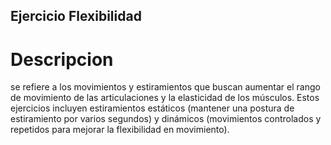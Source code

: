 ## Ejercicio Flexibilidad

# Descripcion
se refiere a los movimientos y estiramientos que buscan aumentar el rango de movimiento de las articulaciones y la elasticidad de los músculos. Estos ejercicios incluyen estiramientos estáticos (mantener una postura de estiramiento por varios segundos) y dinámicos (movimientos controlados y repetidos para mejorar la flexibilidad en movimiento).
